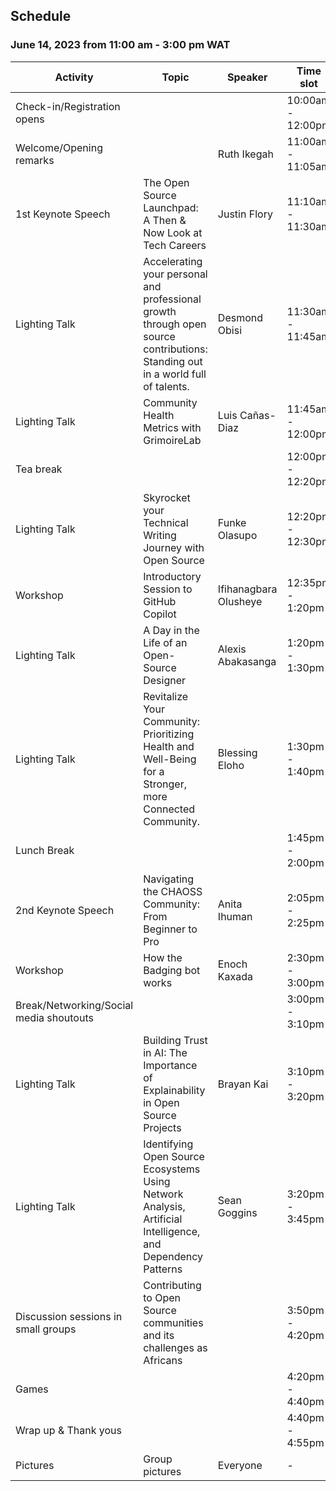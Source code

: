 ## Schedule

### June 14, 2023 from 11:00 am - 3:00 pm WAT 



| Activity | Topic | Speaker | Time slot | 
|----------|--------|----------|---------|
| Check-in/Registration opens | | | 10:00am - 12:00pm | 
| Welcome/Opening remarks | | Ruth Ikegah | 11:00am - 11:05am |
| 1st Keynote Speech | The Open Source Launchpad: A Then & Now Look at Tech Careers | Justin Flory | 11:10am - 11:30am |
| Lighting Talk | Accelerating your personal and professional growth through open source contributions: Standing out in a world full of talents.| Desmond Obisi | 11:30am - 11:45am |
| Lighting Talk | Community Health Metrics with GrimoireLab | Luis Cañas-Diaz | 11:45am - 12:00pm |
| Tea break | | | 12:00pm - 12:20pm| 
| Lighting Talk | Skyrocket your Technical Writing Journey with Open Source | Funke Olasupo | 12:20pm - 12:30pm |
| Workshop | Introductory Session to GitHub Copilot | Ifihanagbara Olusheye | 12:35pm - 1:20pm |
| Lighting Talk | A Day in the Life of an Open-Source Designer | Alexis Abakasanga | 1:20pm - 1:30pm | 
| Lighting Talk | Revitalize Your Community: Prioritizing Health and Well-Being for a Stronger, more Connected Community. | Blessing Eloho | 1:30pm - 1:40pm |
| Lunch Break |  | | 1:45pm - 2:00pm |
| 2nd Keynote Speech | Navigating the CHAOSS Community: From Beginner to Pro | Anita Ihuman| 2:05pm - 2:25pm |
| Workshop | How the Badging bot works | Enoch Kaxada | 2:30pm - 3:00pm |
| Break/Networking/Social media shoutouts | | | 3:00pm - 3:10pm |
| Lighting Talk | Building Trust in AI: The Importance of Explainability in Open Source Projects | Brayan Kai | 3:10pm - 3:20pm |
| Lighting Talk | Identifying Open Source Ecosystems Using Network Analysis, Artificial Intelligence, and Dependency Patterns | Sean Goggins | 3:20pm - 3:45pm |
| Discussion sessions in small groups | Contributing to Open Source communities and its challenges as Africans | | 3:50pm - 4:20pm |
| Games | | | 4:20pm - 4:40pm|
| Wrap up & Thank yous | | | 4:40pm - 4:55pm |
| Pictures | Group pictures | Everyone | - |



